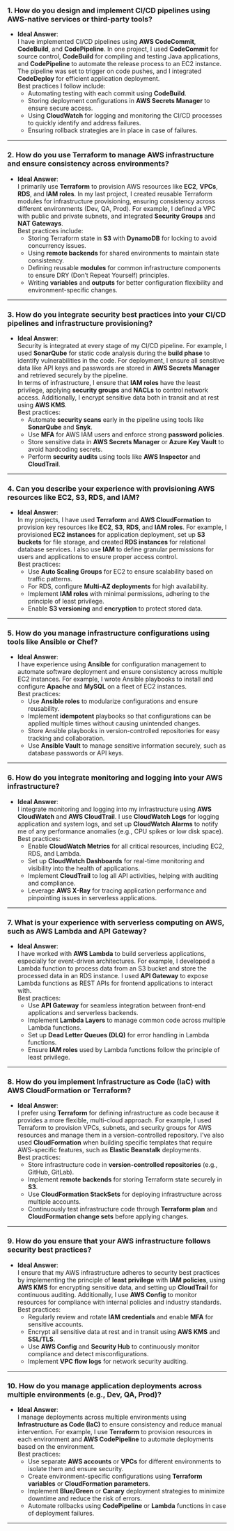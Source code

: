 
### 1. **How do you design and implement CI/CD pipelines using AWS-native services or third-party tools?**
- **Ideal Answer**:  
  I have implemented CI/CD pipelines using **AWS CodeCommit**, **CodeBuild**, and **CodePipeline**. In one project, I used **CodeCommit** for source control, **CodeBuild** for compiling and testing Java applications, and **CodePipeline** to automate the release process to an EC2 instance. The pipeline was set to trigger on code pushes, and I integrated **CodeDeploy** for efficient application deployment.  
  Best practices I follow include:
  - Automating testing with each commit using **CodeBuild**.
  - Storing deployment configurations in **AWS Secrets Manager** to ensure secure access.
  - Using **CloudWatch** for logging and monitoring the CI/CD processes to quickly identify and address failures.
  - Ensuring rollback strategies are in place in case of failures.

---

### 2. **How do you use Terraform to manage AWS infrastructure and ensure consistency across environments?**
- **Ideal Answer**:  
  I primarily use **Terraform** to provision AWS resources like **EC2**, **VPCs**, **RDS**, and **IAM roles**. In my last project, I created reusable Terraform modules for infrastructure provisioning, ensuring consistency across different environments (Dev, QA, Prod). For example, I defined a VPC with public and private subnets, and integrated **Security Groups** and **NAT Gateways**.  
  Best practices include:
  - Storing Terraform state in **S3** with **DynamoDB** for locking to avoid concurrency issues.
  - Using **remote backends** for shared environments to maintain state consistency.
  - Defining reusable **modules** for common infrastructure components to ensure DRY (Don’t Repeat Yourself) principles.
  - Writing **variables** and **outputs** for better configuration flexibility and environment-specific changes.

---

### 3. **How do you integrate security best practices into your CI/CD pipelines and infrastructure provisioning?**
- **Ideal Answer**:  
  Security is integrated at every stage of my CI/CD pipeline. For example, I used **SonarQube** for static code analysis during the **build phase** to identify vulnerabilities in the code. For deployment, I ensure all sensitive data like API keys and passwords are stored in **AWS Secrets Manager** and retrieved securely by the pipeline.  
  In terms of infrastructure, I ensure that **IAM roles** have the least privilege, applying **security groups** and **NACLs** to control network access. Additionally, I encrypt sensitive data both in transit and at rest using **AWS KMS**.  
  Best practices:
  - Automate **security scans** early in the pipeline using tools like **SonarQube** and **Snyk**.
  - Use **MFA** for AWS IAM users and enforce strong **password policies**.
  - Store sensitive data in **AWS Secrets Manager** or **Azure Key Vault** to avoid hardcoding secrets.
  - Perform **security audits** using tools like **AWS Inspector** and **CloudTrail**.

---

### 4. **Can you describe your experience with provisioning AWS resources like EC2, S3, RDS, and IAM?**
- **Ideal Answer**:  
  In my projects, I have used **Terraform** and **AWS CloudFormation** to provision key resources like **EC2**, **S3**, **RDS**, and **IAM roles**. For example, I provisioned **EC2 instances** for application deployment, set up **S3 buckets** for file storage, and created **RDS instances** for relational database services. I also use **IAM** to define granular permissions for users and applications to ensure proper access control.  
  Best practices:
  - Use **Auto Scaling Groups** for EC2 to ensure scalability based on traffic patterns.
  - For RDS, configure **Multi-AZ deployments** for high availability.
  - Implement **IAM roles** with minimal permissions, adhering to the principle of least privilege.
  - Enable **S3 versioning** and **encryption** to protect stored data.

---

### 5. **How do you manage infrastructure configurations using tools like Ansible or Chef?**
- **Ideal Answer**:  
  I have experience using **Ansible** for configuration management to automate software deployment and ensure consistency across multiple EC2 instances. For example, I wrote Ansible playbooks to install and configure **Apache** and **MySQL** on a fleet of EC2 instances.  
  Best practices:
  - Use **Ansible roles** to modularize configurations and ensure reusability.
  - Implement **idempotent** playbooks so that configurations can be applied multiple times without causing unintended changes.
  - Store Ansible playbooks in version-controlled repositories for easy tracking and collaboration.
  - Use **Ansible Vault** to manage sensitive information securely, such as database passwords or API keys.

---

### 6. **How do you integrate monitoring and logging into your AWS infrastructure?**
- **Ideal Answer**:  
  I integrate monitoring and logging into my infrastructure using **AWS CloudWatch** and **AWS CloudTrail**. I use **CloudWatch Logs** for logging application and system logs, and set up **CloudWatch Alarms** to notify me of any performance anomalies (e.g., CPU spikes or low disk space).  
  Best practices:
  - Enable **CloudWatch Metrics** for all critical resources, including EC2, RDS, and Lambda.
  - Set up **CloudWatch Dashboards** for real-time monitoring and visibility into the health of applications.
  - Implement **CloudTrail** to log all API activities, helping with auditing and compliance.
  - Leverage **AWS X-Ray** for tracing application performance and pinpointing issues in serverless applications.

---

### 7. **What is your experience with serverless computing on AWS, such as AWS Lambda and API Gateway?**
- **Ideal Answer**:  
  I have worked with **AWS Lambda** to build serverless applications, especially for event-driven architectures. For example, I developed a Lambda function to process data from an S3 bucket and store the processed data in an RDS instance. I used **API Gateway** to expose Lambda functions as REST APIs for frontend applications to interact with.  
  Best practices:
  - Use **API Gateway** for seamless integration between front-end applications and serverless backends.
  - Implement **Lambda Layers** to manage common code across multiple Lambda functions.
  - Set up **Dead Letter Queues (DLQ)** for error handling in Lambda functions.
  - Ensure **IAM roles** used by Lambda functions follow the principle of least privilege.

---

### 8. **How do you implement Infrastructure as Code (IaC) with AWS CloudFormation or Terraform?**
- **Ideal Answer**:  
  I prefer using **Terraform** for defining infrastructure as code because it provides a more flexible, multi-cloud approach. For example, I used Terraform to provision VPCs, subnets, and security groups for AWS resources and manage them in a version-controlled repository. I’ve also used **CloudFormation** when building specific templates that require AWS-specific features, such as **Elastic Beanstalk** deployments.  
  Best practices:
  - Store infrastructure code in **version-controlled repositories** (e.g., GitHub, GitLab).
  - Implement **remote backends** for storing Terraform state securely in **S3**.
  - Use **CloudFormation StackSets** for deploying infrastructure across multiple accounts.
  - Continuously test infrastructure code through **Terraform plan** and **CloudFormation change sets** before applying changes.

---

### 9. **How do you ensure that your AWS infrastructure follows security best practices?**
- **Ideal Answer**:  
  I ensure that my AWS infrastructure adheres to security best practices by implementing the principle of **least privilege** with **IAM policies**, using **AWS KMS** for encrypting sensitive data, and setting up **CloudTrail** for continuous auditing. Additionally, I use **AWS Config** to monitor resources for compliance with internal policies and industry standards.  
  Best practices:
  - Regularly review and rotate **IAM credentials** and enable **MFA** for sensitive accounts.
  - Encrypt all sensitive data at rest and in transit using **AWS KMS** and **SSL/TLS**.
  - Use **AWS Config** and **Security Hub** to continuously monitor compliance and detect misconfigurations.
  - Implement **VPC flow logs** for network security auditing.

---

### 10. **How do you manage application deployments across multiple environments (e.g., Dev, QA, Prod)?**
- **Ideal Answer**:  
  I manage deployments across multiple environments using **Infrastructure as Code (IaC)** to ensure consistency and reduce manual intervention. For example, I use **Terraform** to provision resources in each environment and **AWS CodePipeline** to automate deployments based on the environment.  
  Best practices:
  - Use separate **AWS accounts** or **VPCs** for different environments to isolate them and ensure security.
  - Create environment-specific configurations using **Terraform variables** or **CloudFormation parameters**.
  - Implement **Blue/Green** or **Canary** deployment strategies to minimize downtime and reduce the risk of errors.
  - Automate rollbacks using **CodePipeline** or **Lambda** functions in case of deployment failures.

---
